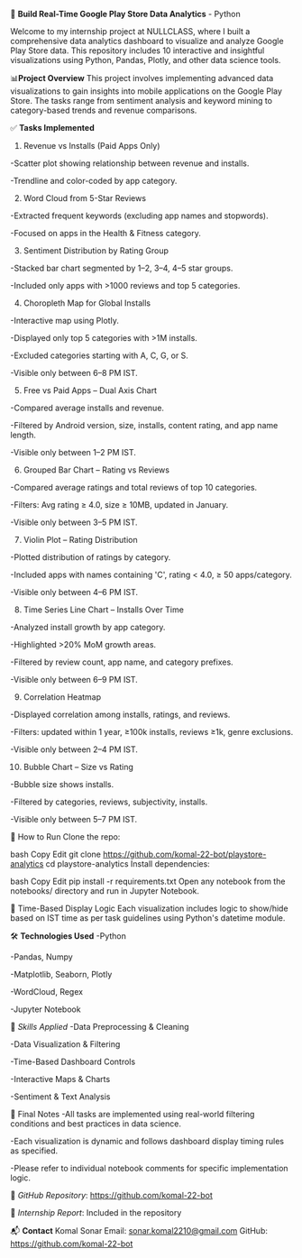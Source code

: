 📱 **Build Real-Time Google Play Store Data Analytics** - Python

Welcome to my internship project at NULLCLASS, where I built a comprehensive data analytics dashboard to visualize and analyze Google Play Store data. 
This repository includes 10 interactive and insightful visualizations using Python, Pandas, Plotly, and other data science tools.


📊**Project Overview**
This project involves implementing advanced data visualizations to gain insights into mobile applications on the Google Play Store.
The tasks range from sentiment analysis and keyword mining to category-based trends and revenue comparisons.



✅ **Tasks Implemented**

1. Revenue vs Installs (Paid Apps Only)
   
-Scatter plot showing relationship between revenue and installs.

-Trendline and color-coded by app category.

2. Word Cloud from 5-Star Reviews
   
-Extracted frequent keywords (excluding app names and stopwords).

-Focused on apps in the Health & Fitness category.

3. Sentiment Distribution by Rating Group
   
-Stacked bar chart segmented by 1–2, 3–4, 4–5 star groups.

-Included only apps with >1000 reviews and top 5 categories.

4. Choropleth Map for Global Installs
   
-Interactive map using Plotly.

-Displayed only top 5 categories with >1M installs.

-Excluded categories starting with A, C, G, or S.

-Visible only between 6–8 PM IST.

 5. Free vs Paid Apps – Dual Axis Chart
    
-Compared average installs and revenue.

-Filtered by Android version, size, installs, content rating, and app name length.

-Visible only between 1–2 PM IST.

6. Grouped Bar Chart – Rating vs Reviews
   
-Compared average ratings and total reviews of top 10 categories.

-Filters: Avg rating ≥ 4.0, size ≥ 10MB, updated in January.

-Visible only between 3–5 PM IST.

7. Violin Plot – Rating Distribution
   
-Plotted distribution of ratings by category.

-Included apps with names containing 'C', rating < 4.0, ≥ 50 apps/category.

-Visible only between 4–6 PM IST.

8. Time Series Line Chart – Installs Over Time
   
-Analyzed install growth by app category.

-Highlighted >20% MoM growth areas.

-Filtered by review count, app name, and category prefixes.

-Visible only between 6–9 PM IST.

9. Correlation Heatmap
    
-Displayed correlation among installs, ratings, and reviews.

-Filters: updated within 1 year, ≥100k installs, reviews ≥1k, genre exclusions.

-Visible only between 2–4 PM IST.

10. Bubble Chart – Size vs Rating
    
-Bubble size shows installs.

-Filtered by categories, reviews, subjectivity, installs.

-Visible only between 5–7 PM IST.


🚀 How to Run
Clone the repo:

bash
Copy
Edit
git clone https://github.com/komal-22-bot/playstore-analytics
cd playstore-analytics
Install dependencies:

bash
Copy
Edit
pip install -r requirements.txt
Open any notebook from the notebooks/ directory and run in Jupyter Notebook.

📆 Time-Based Display Logic
Each visualization includes logic to show/hide based on IST time as per task guidelines using Python's datetime module.


🛠️ **Technologies Used**
-Python

-Pandas, Numpy

-Matplotlib, Seaborn, Plotly

-WordCloud, Regex

-Jupyter Notebook






🧠 *Skills Applied*
-Data Preprocessing & Cleaning

-Data Visualization & Filtering

-Time-Based Dashboard Controls

-Interactive Maps & Charts

-Sentiment & Text Analysis


🏁 Final Notes
-All tasks are implemented using real-world filtering conditions and best practices in data science.

-Each visualization is dynamic and follows dashboard display timing rules as specified.

-Please refer to individual notebook comments for specific implementation logic.




📂 *GitHub Repository*: https://github.com/komal-22-bot

📄 *Internship Report*: Included in the repository



📬 **Contact**
Komal Sonar
Email: sonar.komal2210@gmail.com
GitHub: https://github.com/komal-22-bot

